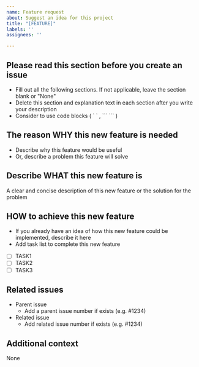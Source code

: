 ```yaml
---
name: Feature request
about: Suggest an idea for this project
title: "[FEATURE]"
labels: ''
assignees: ''

---
```


## Please read this section before you create an issue
- Fill out all the following sections. If not applicable, leave the section blank or "None"
- Delete this section and explanation text in each section after you write your description
- Consider to use code blocks ( \` \` , \`\`\`  \`\`\` )

## The reason **WHY** this new feature is needed
- Describe why this feature would be useful
- Or, describe a problem this feature will solve

## Describe **WHAT** this new feature is
A clear and concise description of this new feature or the solution for the problem

## **HOW** to achieve this new feature
- If you already have an idea of how this new feature could be implemented, describe it here
- Add task list to complete this new feature
- [ ] TASK1
- [ ] TASK2
- [ ] TASK3

## Related issues
- Parent issue
    - Add a parent issue number if exists (e.g.  \#1234)
- Related issue
    - Add related issue number if exists (e.g.  \#1234)

## Additional context
None
